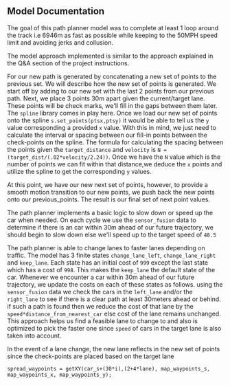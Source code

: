 ## Model Documentation

The goal of this path planner model was to complete at least 1 loop around the track
i.e 6946m as fast as possible while keeping to the 50MPH speed limit and avoiding jerks
and collusion.

The model approach implemented is similar to the approach explained in the Q&A section of the 
project instructions. 

For our new path is generated by concatenating a new set of points to the previous set.
We will describe how the new set of points is generated. We start off by adding to 
our new set with the last 2 points from our previous path. Next, we place 3 points 30m apart given the current/target lane. 
These points will be check marks, we'll fill in the gaps between them later. The `spline` library comes in play here. 
Once we load our new set of points onto the spline `s.set_points(ptsx,ptsy)` it would be able to tell us the `y` value corresponding a provided `x`
value. With this in mind, we just need to calculate the interval or spacing between our fill-in points between the check-points on the spline.
The formula for calculating the spacing between the points given the `target_distance` and `velocity` is `N = (target_dist/(.02*velocity/2.24))`.
Once we have the `N` value which is the number of points we can fit within that distance,we deduce the `x` points and utilize the spline to get the corresponding `y` values.

At this point, we have our new next set of points, however, to provide a smooth motion transition to our new points, we push back the new points onto our previous_points. The result is our final set of next point values.

The path planner implements a basic logic to slow down or speed up the car when needed. On each cycle we use the `sensor_fusion` data to determine if there is an car within 30m ahead of our future trajectory, we should begin to slow down else we'll speed up to the target speed of `48.5`

The path planner is able to change lanes to faster lanes depending on traffic. The model has 3 finite states `change_lane_left`, `change_lane_right` and `keep_lane`. Each state has an initial cost of `999` except the last state which has a cost of `998`. This makes the `keep_lane` the default state of the car. Whenever we encounter a car within 30m ahead of our future trajectory, we update the costs on each of these states as follows.
using the `sensor_fusion` data we check the cars in the `left_lane` and/or the `right_lane` to see if there is a clear path at least 30meters ahead 
or behind. if such a path is found then we reduce the cost of that lane by the `speed*distance_from_nearest_car` else cost of the lane remains unchanged. This approach helps us find a feasible lane to change to and also is optimized to pick the faster one since `speed` of cars in the target lane is also taken into account.

In the event of a lane change, the new lane reflects in the new set of points since the check-points are placed based on the target lane


    spread_waypoints = getXY(car_s+(30*i),(2+4*lane), map_waypoints_s, map_waypoints_x, map_waypoints_y);